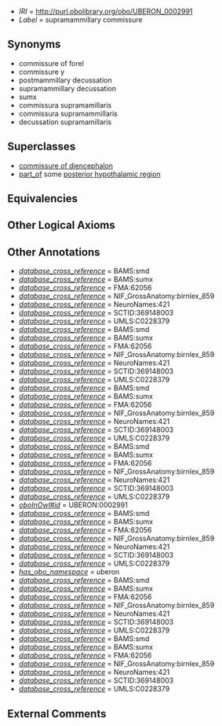  * *IRI* = http://purl.obolibrary.org/obo/UBERON_0002991
 * *Label* = supramammillary commissure

## Synonyms

 * commissure of forel
 * commissure y
 * postmammillary decussation
 * supramammillary decussation
 * sumx
 * commissura supramamillaris
 * commissura supramammillaris
 * decussation supramamillaris

## Superclasses

 * [commissure of diencephalon](../../UBERON/90/UBERON_0011590.md)
 * [part_of](../../BFO/50/BFO_0000050.md) some [posterior hypothalamic region](../../UBERON/70/UBERON_0002770.md)

## Equivalencies


## Other Logical Axioms


## Other Annotations

 * *[database_cross_reference](../../ef/oboInOwl#hasDbXref.md)* = BAMS:smd
 * *[database_cross_reference](../../ef/oboInOwl#hasDbXref.md)* = BAMS:sumx
 * *[database_cross_reference](../../ef/oboInOwl#hasDbXref.md)* = FMA:62056
 * *[database_cross_reference](../../ef/oboInOwl#hasDbXref.md)* = NIF_GrossAnatomy:birnlex_859
 * *[database_cross_reference](../../ef/oboInOwl#hasDbXref.md)* = NeuroNames:421
 * *[database_cross_reference](../../ef/oboInOwl#hasDbXref.md)* = SCTID:369148003
 * *[database_cross_reference](../../ef/oboInOwl#hasDbXref.md)* = UMLS:C0228379
 * *[database_cross_reference](../../ef/oboInOwl#hasDbXref.md)* = BAMS:smd
 * *[database_cross_reference](../../ef/oboInOwl#hasDbXref.md)* = BAMS:sumx
 * *[database_cross_reference](../../ef/oboInOwl#hasDbXref.md)* = FMA:62056
 * *[database_cross_reference](../../ef/oboInOwl#hasDbXref.md)* = NIF_GrossAnatomy:birnlex_859
 * *[database_cross_reference](../../ef/oboInOwl#hasDbXref.md)* = NeuroNames:421
 * *[database_cross_reference](../../ef/oboInOwl#hasDbXref.md)* = SCTID:369148003
 * *[database_cross_reference](../../ef/oboInOwl#hasDbXref.md)* = UMLS:C0228379
 * *[database_cross_reference](../../ef/oboInOwl#hasDbXref.md)* = BAMS:smd
 * *[database_cross_reference](../../ef/oboInOwl#hasDbXref.md)* = BAMS:sumx
 * *[database_cross_reference](../../ef/oboInOwl#hasDbXref.md)* = FMA:62056
 * *[database_cross_reference](../../ef/oboInOwl#hasDbXref.md)* = NIF_GrossAnatomy:birnlex_859
 * *[database_cross_reference](../../ef/oboInOwl#hasDbXref.md)* = NeuroNames:421
 * *[database_cross_reference](../../ef/oboInOwl#hasDbXref.md)* = SCTID:369148003
 * *[database_cross_reference](../../ef/oboInOwl#hasDbXref.md)* = UMLS:C0228379
 * *[database_cross_reference](../../ef/oboInOwl#hasDbXref.md)* = BAMS:smd
 * *[database_cross_reference](../../ef/oboInOwl#hasDbXref.md)* = BAMS:sumx
 * *[database_cross_reference](../../ef/oboInOwl#hasDbXref.md)* = FMA:62056
 * *[database_cross_reference](../../ef/oboInOwl#hasDbXref.md)* = NIF_GrossAnatomy:birnlex_859
 * *[database_cross_reference](../../ef/oboInOwl#hasDbXref.md)* = NeuroNames:421
 * *[database_cross_reference](../../ef/oboInOwl#hasDbXref.md)* = SCTID:369148003
 * *[database_cross_reference](../../ef/oboInOwl#hasDbXref.md)* = UMLS:C0228379
 * *[oboInOwl#id](../../id/oboInOwl#id.md)* = UBERON:0002991
 * *[database_cross_reference](../../ef/oboInOwl#hasDbXref.md)* = BAMS:smd
 * *[database_cross_reference](../../ef/oboInOwl#hasDbXref.md)* = BAMS:sumx
 * *[database_cross_reference](../../ef/oboInOwl#hasDbXref.md)* = FMA:62056
 * *[database_cross_reference](../../ef/oboInOwl#hasDbXref.md)* = NIF_GrossAnatomy:birnlex_859
 * *[database_cross_reference](../../ef/oboInOwl#hasDbXref.md)* = NeuroNames:421
 * *[database_cross_reference](../../ef/oboInOwl#hasDbXref.md)* = SCTID:369148003
 * *[database_cross_reference](../../ef/oboInOwl#hasDbXref.md)* = UMLS:C0228379
 * *[has_obo_namespace](../../ce/oboInOwl#hasOBONamespace.md)* = uberon
 * *[database_cross_reference](../../ef/oboInOwl#hasDbXref.md)* = BAMS:smd
 * *[database_cross_reference](../../ef/oboInOwl#hasDbXref.md)* = BAMS:sumx
 * *[database_cross_reference](../../ef/oboInOwl#hasDbXref.md)* = FMA:62056
 * *[database_cross_reference](../../ef/oboInOwl#hasDbXref.md)* = NIF_GrossAnatomy:birnlex_859
 * *[database_cross_reference](../../ef/oboInOwl#hasDbXref.md)* = NeuroNames:421
 * *[database_cross_reference](../../ef/oboInOwl#hasDbXref.md)* = SCTID:369148003
 * *[database_cross_reference](../../ef/oboInOwl#hasDbXref.md)* = UMLS:C0228379
 * *[database_cross_reference](../../ef/oboInOwl#hasDbXref.md)* = BAMS:smd
 * *[database_cross_reference](../../ef/oboInOwl#hasDbXref.md)* = BAMS:sumx
 * *[database_cross_reference](../../ef/oboInOwl#hasDbXref.md)* = FMA:62056
 * *[database_cross_reference](../../ef/oboInOwl#hasDbXref.md)* = NIF_GrossAnatomy:birnlex_859
 * *[database_cross_reference](../../ef/oboInOwl#hasDbXref.md)* = NeuroNames:421
 * *[database_cross_reference](../../ef/oboInOwl#hasDbXref.md)* = SCTID:369148003
 * *[database_cross_reference](../../ef/oboInOwl#hasDbXref.md)* = UMLS:C0228379

## External Comments

